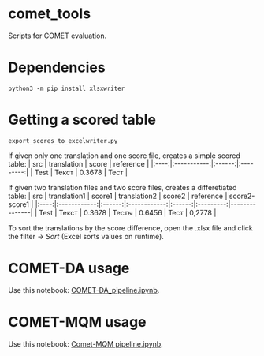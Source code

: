 # comet_tools

Scripts for COMET evaluation. 

# Dependencies
```python3 -m pip install xlsxwriter```

# Getting a scored table

```export_scores_to_excelwriter.py```

If given only one translation and one score file, creates a simple scored table:
|  src | translation |  score | reference |
|:----:|:-----------:|:------:|:---------:|
| Test | Текст       | 0.3678 | Тест      |

If given two translation files and two score files, creates a differetiated table:
|  src | translation1 | score1 | translation2 | score2 | reference | score2-score1 |
|:----:|:------------:|:------:|:------------:|:------:|:---------:|---------------|
| Test | Текст        | 0.3678 | Тесты        | 0.6456 | Тест      | 0,2778        |

To sort the translations by the score difference, open the .xlsx file and click the filter -> _Sort_ (Excel sorts values on runtime).

# COMET-DA usage
Use this notebook: [COMET-DA_pipeline.ipynb]().

# COMET-MQM usage
Use this notebook: [Comet-MQM pipeline.ipynb](https://colab.research.google.com/drive/15AmOsMPxcyhpSjq3xbB58GAdQolfPGKF#scrollTo=lyk2ag-o3--o).
